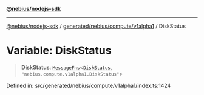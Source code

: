 [**@nebius/nodejs-sdk**](../../../../../README.md)

---

[@nebius/nodejs-sdk](../../../../../README.md) / [generated/nebius/compute/v1alpha1](../README.md) / DiskStatus

# Variable: DiskStatus

> **DiskStatus**: [`MessageFns`](../../../../../runtime/protos/core/interfaces/MessageFns.md)\<[`DiskStatus`](../interfaces/DiskStatus.md), `"nebius.compute.v1alpha1.DiskStatus"`\>

Defined in: src/generated/nebius/compute/v1alpha1/index.ts:1424
